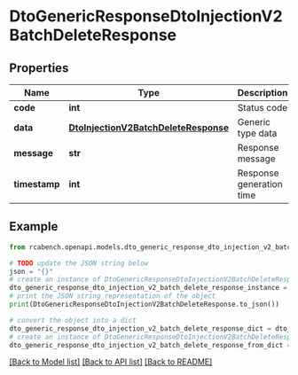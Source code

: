 # DtoGenericResponseDtoInjectionV2BatchDeleteResponse


## Properties

Name | Type | Description | Notes
------------ | ------------- | ------------- | -------------
**code** | **int** | Status code | [optional] 
**data** | [**DtoInjectionV2BatchDeleteResponse**](DtoInjectionV2BatchDeleteResponse.md) | Generic type data | [optional] 
**message** | **str** | Response message | [optional] 
**timestamp** | **int** | Response generation time | [optional] 

## Example

```python
from rcabench.openapi.models.dto_generic_response_dto_injection_v2_batch_delete_response import DtoGenericResponseDtoInjectionV2BatchDeleteResponse

# TODO update the JSON string below
json = "{}"
# create an instance of DtoGenericResponseDtoInjectionV2BatchDeleteResponse from a JSON string
dto_generic_response_dto_injection_v2_batch_delete_response_instance = DtoGenericResponseDtoInjectionV2BatchDeleteResponse.from_json(json)
# print the JSON string representation of the object
print(DtoGenericResponseDtoInjectionV2BatchDeleteResponse.to_json())

# convert the object into a dict
dto_generic_response_dto_injection_v2_batch_delete_response_dict = dto_generic_response_dto_injection_v2_batch_delete_response_instance.to_dict()
# create an instance of DtoGenericResponseDtoInjectionV2BatchDeleteResponse from a dict
dto_generic_response_dto_injection_v2_batch_delete_response_from_dict = DtoGenericResponseDtoInjectionV2BatchDeleteResponse.from_dict(dto_generic_response_dto_injection_v2_batch_delete_response_dict)
```
[[Back to Model list]](../README.md#documentation-for-models) [[Back to API list]](../README.md#documentation-for-api-endpoints) [[Back to README]](../README.md)


